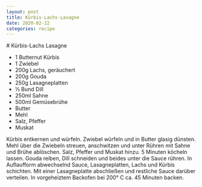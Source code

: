 ```yaml
---
layout: post
title: Kürbis-Lachs-Lasagne
date: 2020-02-22
categories: recipe
---
```

﻿# Kürbis-Lachs Lasagne

- 1 Butternut Kürbis
- 1 Zwiebel
- 200g Lachs, geräuchert
- 200g Gouda
- 250g Lasagneplatten
- ½  Bund Dill
- 250ml Sahne
- 500ml Gemüsebrühe
- Butter
- Mehl
- Salz, Pfeffer
- Muskat

Kürbis entkernen und würfeln.
Zwiebel würfeln und in Butter glasig dünsten.
Mehl über die Zwiebeln streuen, anschwitzen und unter Rühren mit Sahne und Brühe ablöschen.
Salz, Pfeffer und Muskat hinzu.
5 Minuten köcheln lassen.
Gouda reiben, Dill schneiden und beides unter die Sauce rühren.
In Auflaufform abwechselnd Sauce, Lasagneplatten, Lachs und Kürbis schichten.
Mit einer Lasagneplatte abschließen und restliche Sauce darüber verteilen.
In vorgeheiztem Backofen bei 200° C ca. 45 Minuten backen.
